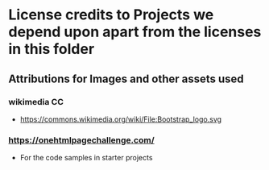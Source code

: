# License credits to Projects we depend upon apart from the licenses in this folder

## Attributions for Images and other assets used

### wikimedia CC
* https://commons.wikimedia.org/wiki/File:Bootstrap_logo.svg

### https://onehtmlpagechallenge.com/
* For the code samples in starter projects
